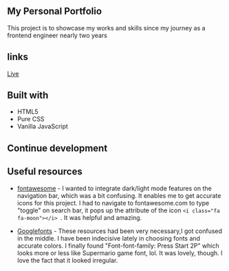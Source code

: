 ## My Personal Portfolio

 This project is to showcase my works and skills since my journey as a frontend engineer nearly two years

## links

[Live](https://brymmobaggins.github.io/IbrahimBakare/)

## Built with

- HTML5
- Pure CSS
- Vanilla JavaScript

## Continue development

## Useful resources

- [fontawesome](https://www.Fontawesome.com) - I wanted to integrate dark/light mode features on the navigation bar, which was a bit confusing. It enables me to get accurate icons for this project. I had to navigate to fontawesome.com to type "toggle" on search bar, it pops up the attribute of the icon
```<i class="fa fa-moon"></i> ```. It was helpful and amazing.
  
- [Googlefonts](https://www.Googlefonts.com) - These resources had been very necessary,I got confused in the middle. I have been indecisive lately in choosing fonts and accurate colors. I finally found "Font-font-family: Press Start 2P" which looks more or less like Supermario game font, lol. It was lovely, though. I love the fact that it looked irregular.
